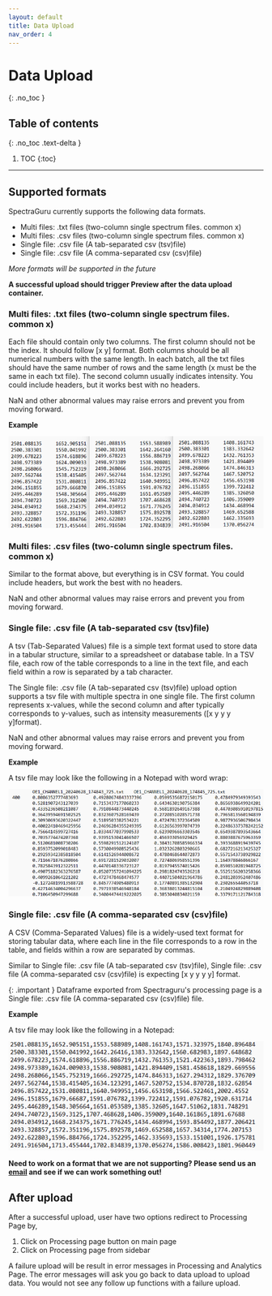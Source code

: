 ```yaml
---
layout: default
title: Data Upload
nav_order: 4
---
```


# Data Upload
{: .no_toc }

## Table of contents
{: .no_toc .text-delta }

1. TOC
{:toc}

---

## Supported formats

SpectraGuru currently supports the following data formats. 

- Multi files: .txt files (two-column single spectrum files. common x)
- Multi files: .csv files (two-column single spectrum files. common x)
- Single file: .csv file (A tab-separated csv (tsv)file)
- Single file: .csv file (A comma-separated csv (csv)file)

*More formats will be supported in the future*

**A successful upload should trigger Preview after the data upload container.**

### Multi files: .txt files (two-column single spectrum files. common x)

Each file should contain only two columns. The first column should not be the index. It should follow [x y] format. Both columns should be all numerical numbers with the same length. In each batch, all the txt files should have the same number of rows and the same length (x must be the same in each txt file). The second column usually indicates intensity. You could include headers, but it works best with no headers.

NaN and other abnormal values may raise errors and prevent you from moving forward.

**Example**

![image1](../assets/images/data-upload-example1.png)

### Multi files: .csv files (two-column single spectrum files. common x)

Similar to the format above, but everything is in CSV format. You could include headers, but work the best with no headers.

NaN and other abnormal values may raise errors and prevent you from moving forward.

### Single file: .csv file (A tab-separated csv (tsv)file)

A tsv (Tab-Separated Values) file is a simple text format used to store data in a tabular structure, similar to a spreadsheet or database table. In a TSV file, each row of the table corresponds to a line in the text file, and each field within a row is separated by a tab character.

The Single file: .csv file (A tab-separated csv (tsv)file) upload option supports a tsv file with multiple spectra in one single file. The first column represents x-values, while the second column and after typically corresponds to y-values, such as intensity measurements ([x y y y y]format).

NaN and other abnormal values may raise errors and prevent you from moving forward.

**Example**

A tsv file may look like the following in a Notepad with word wrap:

![image2](../assets/images/data-upload-example2.png)

### Single file: .csv file (A comma-separated csv (csv)file)

A CSV (Comma-Separated Values) file is a widely-used text format for storing tabular data, where each line in the file corresponds to a row in the table, and fields within a row are separated by commas.

Similar to Single file: .csv file (A tab-separated csv (tsv)file), Single file: .csv file (A comma-separated csv (csv)file) is expecting [x y y y y] format.

{: .important }
Dataframe exported from Spectraguru's processing page is a Single file: .csv file (A comma-separated csv (csv)file) file.

**Example**

A tsv file may look like the following in a Notepad:

![image3](../assets/images/data-upload-example3.png)


**Need to work on a format that we are not supporting? Please send us an [email](zhao-nano-lab@uga.edu) and see if we can work something out!**

## After upload

After a successful upload, user have two options redirect to Processing Page by,

1. Click on Processing page button on main page
2. Click on Processing page from sidebar

A failure upload will be result in error messages in Processing and Analytics Page. The error messages will ask you go back to data upload to upload data. You would not see any follow up functions with a failure upload.  